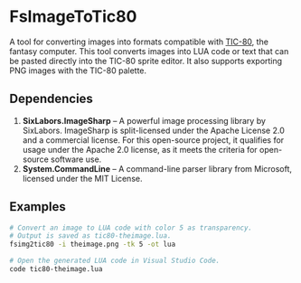 # FsImageToTic80

A tool for converting images into formats compatible with [TIC-80](https://tic80.com/), the fantasy computer. This tool converts images into LUA code or text that can be pasted directly into the TIC-80 sprite editor. It also supports exporting PNG images with the TIC-80 palette.

## Dependencies

1. **SixLabors.ImageSharp** – A powerful image processing library by SixLabors. ImageSharp is split-licensed under the Apache License 2.0 and a commercial license. For this open-source project, it qualifies for usage under the Apache 2.0 license, as it meets the criteria for open-source software use.
2. **System.CommandLine** – A command-line parser library from Microsoft, licensed under the MIT License.

## Examples

```bash
# Convert an image to LUA code with color 5 as transparency.
# Output is saved as tic80-theimage.lua.
fsimg2tic80 -i theimage.png -tk 5 -ot lua

# Open the generated LUA code in Visual Studio Code.
code tic80-theimage.lua
```
